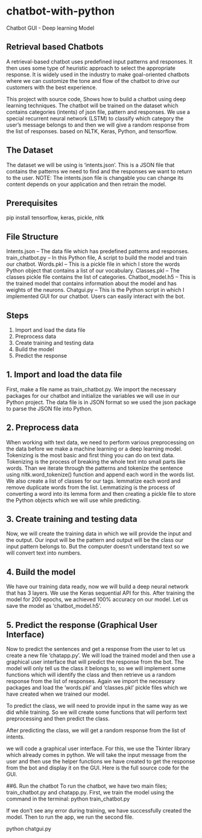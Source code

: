# chatbot-with-python
Chatbot GUI - Deep learning Model


## Retrieval based Chatbots
A retrieval-based chatbot uses predefined input patterns and responses.
It then uses some type of heuristic approach to select the appropriate response.
It is widely used in the industry to make goal-oriented chatbots where we can customize the tone and flow of the chatbot to drive our customers with the best experience.


This project with source code, Shows how to build a chatbot using deep learning techniques. The chatbot will be trained on the dataset which contains categories (intents) of json file, pattern and responses. We use a special recurrent neural network (LSTM) to classify which category the user’s message belongs to and then we will give a random response from the list of responses.
based on NLTK, Keras, Python, and tensorflow.

## The Dataset
The dataset we will be using is ‘intents.json’. This is a JSON file that contains the patterns we need to find and the responses we want to return to the user.
NOTE: The intents.json file is changable you can change its content depends on your application and then retrain the model.

## Prerequisites
pip install tensorflow, keras, pickle, nltk

## File Structure
Intents.json – The data file which has predefined patterns and responses.
train_chatbot.py – In this Python file, A script to build the model and train our chatbot.
Words.pkl – This is a pickle file in which I store the words Python object that contains a list of our vocabulary.
Classes.pkl – The classes pickle file contains the list of categories.
Chatbot_model.h5 – This is the trained model that contains information about the model and has weights of the neurons.
Chatgui.py – This is the Python script in which I implemented GUI for our chatbot. Users can easily interact with the bot.

## Steps
1. Import and load the data file
2. Preprocess data
3. Create training and testing data
4. Build the model
5. Predict the response

## 1. Import and load the data file
First, make a file name as train_chatbot.py. We import the necessary packages for our chatbot and initialize the variables we will use in our Python project.
The data file is in JSON format so we used the json package to parse the JSON file into Python.


## 2.  Preprocess data
When working with text data, we need to perform various preprocessing on the data before we make a machine learning or a deep learning model. Tokenizing is the most basic and first thing you can do on text data. Tokenizing is the process of breaking the whole text into small parts like words.
Than we iterate through the patterns and tokenize the sentence using nltk.word_tokenize() function and append each word in the words list. We also create a list of classes for our tags.
lemmatize each word and remove duplicate words from the list. Lemmatizing is the process of converting a word into its lemma form and then creating a pickle file to store the Python objects which we will use while predicting.

## 3. Create training and testing data
Now, we will create the training data in which we will provide the input and the output. Our input will be the pattern and output will be the class our input pattern belongs to. But the computer doesn’t understand text so we will convert text into numbers.

## 4. Build the model
We have our training data ready, now we will build a deep neural network that has 3 layers. We use the Keras sequential API for this. After training the model for 200 epochs, we achieved 100% accuracy on our model. Let us save the model as ‘chatbot_model.h5’.

## 5. Predict the response (Graphical User Interface)
Now to predict the sentences and get a response from the user to let us create a new file ‘chatapp.py’.
We will load the trained model and then use a graphical user interface that will predict the response from the bot. The model will only tell us the class it belongs to, so we will implement some functions which will identify the class and then retrieve us a random response from the list of responses.
Again we import the necessary packages and load the ‘words.pkl’ and ‘classes.pkl’ pickle files which we have created when we trained our model.

To predict the class, we will need to provide input in the same way as we did while training. So we will create some functions that will perform text preprocessing and then predict the class.

After predicting the class, we will get a random response from the list of intents.

we will code a graphical user interface. For this, we use the Tkinter library which already comes in python. We will take the input message from the user and then use the helper functions we have created to get the response from the bot and display it on the GUI. Here is the full source code for the GUI.

##6. Run the chatbot
To run the chatbot, we have two main files; train_chatbot.py and chatapp.py.
First, we train the model using the command in the terminal:
python train_chatbot.py

If we don’t see any error during training, we have successfully created the model. Then to run the app, we run the second file.

python chatgui.py

